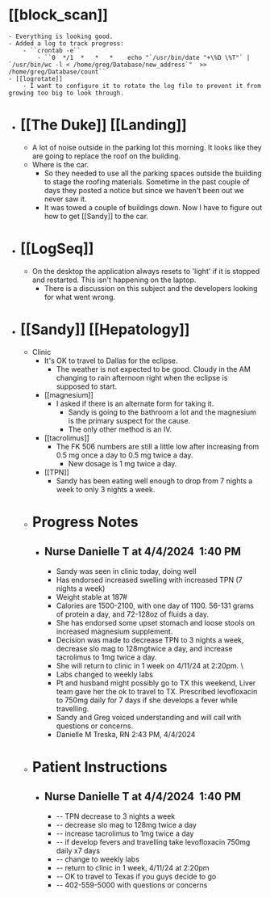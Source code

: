 # [[block_scan]]
	- Everything is looking good.
	- Added a log to track progress:
		- ``crontab -e``
			- ``0  */1  *   *   *    echo "`/usr/bin/date "+\%D \%T"` | `/usr/bin/wc -l < /home/greg/Database/new_address`"  >> /home/greg/Database/count``
	- [[logrotate]]
		- I want to configure it to rotate the log file to prevent it from growing too big to look through.
- # [[The Duke]] [[Landing]]
	- A lot of noise outside in the parking lot this morning.  It looks like they are going to replace the roof on the building.
	- Where is the car.
		- So they needed to use all the parking spaces outside the building to stage the roofing materials.  Sometime in the past couple of days they posted a notice but since we haven't been out we never saw it.
		- It was towed a couple of buildings down.  Now I have to figure out how to get [[Sandy]] to the car.
- # [[LogSeq]]
	- On the desktop the application always resets to 'light' if it is stopped and restarted.  This isn't happening on the laptop.
		- There is a discussion on this subject and the developers looking for what went wrong.
- # [[Sandy]] [[Hepatology]]
	- Clinic
		- It's OK to travel to Dallas for the eclipse.
			- The weather is not expected to be good.  Cloudy in the AM changing to rain afternoon right when the eclipse is supposed to start.
		- [[magnesium]]
			- I asked if there is an alternate form for taking it.
				- Sandy is going to the bathroom a lot and the magnesium is the primary suspect for the cause.
				- The only other method is an IV.
		- [[tacrolimus]]
			- The FK 506 numbers are still a little low after increasing from 0.5 mg once a day to 0.5 mg twice a day.
				- New dosage is 1 mg twice a day.
		- [[TPN]]
			- Sandy has been eating well enough to drop from 7 nights a week to only 3 nights a week.
	- # Progress Notes
		- ## Nurse Danielle T at 4/4/2024  1:40 PM
			- Sandy was seen in clinic today, doing well
			- Has endorsed increased swelling with increased TPN (7 nights a week)
			- Weight stable at 187#
			- Calories are 1500-2100, with one day of 1100. 56-131 grams of protein a day, and 72-128oz of fluids a day.
			- She has endorsed some upset stomach and loose stools on increased magnesium supplement.
			- Decision was made to decrease TPN to 3 nights a week, decrease slo mag to 128mgtwice a day, and increase tacrolimus to 1mg twice a day.
			- She will return to clinic in 1 week on 4/11/24 at 2:20pm. \
			- Labs changed to weekly labs
			- Pt and husband might possibly go to TX this weekend, Liver team gave her the ok to travel to TX. Prescribed levofloxacin to 750mg daily for 7 days if she develops a fever while travelling.
			- Sandy and Greg voiced understanding and will call with questions or concerns.
			- Danielle M Treska, RN
			  2:43 PM, 4/4/2024
	- # Patient Instructions
		- ## Nurse Danielle T at 4/4/2024  1:40 PM
			- -- TPN decrease to 3 nights a week
			- -- decrease slo mag to 128mg twice a day
			- -- increase tacrolimus to 1mg twice a day
			- -- if develop fevers and travelling take levofloxacin 750mg daily x7 days
			- -- change to weekly labs
			- -- return to clinic in 1 week, 4/11/24 at 2:20pm
			- -- OK to travel to Texas if you guys decide to go
			- -- 402-559-5000 with questions or concerns